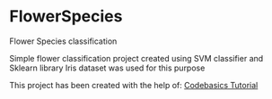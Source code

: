 # FlowerSpecies
Flower Species classification

Simple flower classification project created using SVM classifier and Sklearn library
Iris dataset was used for this purpose

This project has been created with the help of: [Codebasics Tutorial](https://youtu.be/FB5EdxAGxQg?si=I7w4Y9IJf8gKBZct)
